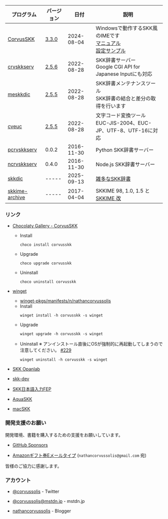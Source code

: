 
| プログラム | バージョン | 日付 | 説明 |
|---|---|---|---|
| [CorvusSKK](https://github.com/nathancorvussolis/corvusskk) | [3.3.0](https://github.com/nathancorvussolis/corvusskk/releases/tag/3.3.0) | 2024-08-04 | Windowsで動作するSKK風のIMEです<br>[マニュアル](https://github.com/nathancorvussolis/corvusskk/blob/3.3.0/README.md)<br>[設定サンプル](https://github.com/nathancorvussolis/corvusskk/tree/3.3.0/installer/config-sample) |
| [crvskkserv](https://github.com/nathancorvussolis/crvskkserv) | [2.5.6](https://github.com/nathancorvussolis/crvskkserv/releases/tag/2.5.6) | 2022-08-28 | SKK辞書サーバー<br>Google CGI API for Japanese Inputにも対応 |
| [meskkdic](https://github.com/nathancorvussolis/meskkdic) | [2.5.5](https://github.com/nathancorvussolis/meskkdic/releases/tag/2.5.5) | 2022-08-28 | SKK辞書メンテナンスツール<br>SKK辞書の結合と差分の取得を行います |
| [cveuc](https://github.com/nathancorvussolis/cveuc) | [2.5.5](https://github.com/nathancorvussolis/cveuc/releases/tag/2.5.5) | 2022-08-28 | 文字コード変換ツール<br>EUC-JIS-2004、EUC-JP、UTF-8、UTF-16に対応 |
| [pcrvskkserv](https://github.com/nathancorvussolis/pcrvskkserv) | 0.0.2 | 2016-11-30 | Python SKK辞書サーバー |
| [ncrvskkserv](https://github.com/nathancorvussolis/ncrvskkserv) | 0.4.0 | 2016-11-30 | Node.js SKK辞書サーバー |
| [skkdic](https://github.com/nathancorvussolis/skkdic) | ----- | 2025-09-13 | [雑多なSKK辞書](https://nathancorvussolis.github.io/skkdic/) |
| [skkime-archive](https://github.com/nathancorvussolis/skkime-archive) | ----- | 2017-04-04 | SKKIME 98, 1.0, 1.5 と [SKKIME 改](http://coexe.web.fc2.com/legacy.html#skkime) |


### リンク

* [Chocolaty Gallery - CorvusSKK](https://chocolatey.org/packages/corvusskk)

  * Install
    ```
    choco install corvusskk
    ```
  * Upgrade
    ```
    choco upgrade corvusskk
    ```
  * Uninstall
    ```
    choco uninstall corvusskk
    ```

* [winget](https://docs.microsoft.com/ja-jp/windows/package-manager/winget/)
  * [winget-pkgs/manifests/n/nathancorvussolis](https://github.com/microsoft/winget-pkgs/tree/master/manifests/n/nathancorvussolis)
  * Install
    ```
    winget install -h corvusskk -s winget
    ```
  * Upgrade
    ```
    winget upgrade -h corvusskk -s winget
    ```
  * Uninstall
    ※ アンインストール直後にOSが強制的に再起動してしまうので注意してください。 [#229](https://github.com/microsoft/winget-cli/issues/229)
    ```
    winget uninstall -h corvusskk -s winget
    ```
   
* [SKK Opanlab](http://openlab.ring.gr.jp/skk/index-j.html)

* [skk-dev](https://github.com/skk-dev)

* [SKK日本語入力FEP](http://coexe.web.fc2.com/programs.html#skkfep)

* [AquaSKK](https://github.com/codefirst/aquaskk)

* [macSKK](https://github.com/mtgto/macSKK)


### 開発支援のお願い

開発環境、書籍を購入するための支援をお願いしています。

* [GitHub Sponsors](https://github.com/sponsors/nathancorvussolis)

* [Amazonギフト券Eメールタイプ](https://www.amazon.co.jp/gp/product/B004N3APGO/) (``nathancorvussolis@gmail.com`` 宛)

皆様のご協力に感謝します。


### アカウント

* [@corvussolis](https://twitter.com/corvussolis) - Twitter

* [@corvussolis@mstdn.jp](https://mstdn.jp/@corvussolis) - mstdn.jp

* [nathancorvussolis](https://nathancorvussolis.blogspot.com/) - Blogger

